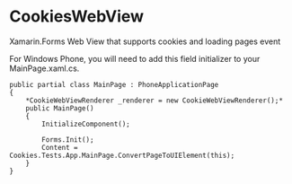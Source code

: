CookiesWebView
==============

Xamarin.Forms Web View that supports cookies and loading pages event


For Windows Phone, you will need to add this field initializer to your MainPage.xaml.cs.

    public partial class MainPage : PhoneApplicationPage
    {
        *CookieWebViewRenderer _renderer = new CookieWebViewRenderer();*
        public MainPage()
        {
            InitializeComponent();

            Forms.Init();
            Content = Cookies.Tests.App.MainPage.ConvertPageToUIElement(this);
        }
    }
